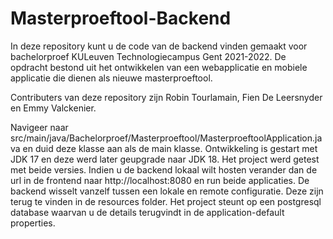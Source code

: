 # Masterproeftool-Backend
In deze repository kunt u de code van de backend vinden gemaakt voor bachelorproef KULeuven Technologiecampus Gent 2021-2022. De opdracht bestond uit het ontwikkelen van een webapplicatie en mobiele applicatie die dienen als nieuwe masterproeftool.

Contributers van deze repository zijn Robin Tourlamain, Fien De Leersnyder en Emmy Valckenier.

Navigeer naar src/main/java/Bachelorproef/Masterproeftool/MasterproeftoolApplication.java en duid deze klasse aan als de main klasse. Ontwikkeling is gestart met JDK 17 en deze werd later geupgrade naar JDK 18. Het project werd getest met beide versies. Indien u de backend lokaal wilt hosten verander dan de url in de frontend naar http://localhost:8080 en run beide applicaties. De backend wisselt vanzelf tussen een lokale en remote configuratie. Deze zijn terug te vinden in de resources folder. Het project steunt op een postgresql database waarvan u de details terugvindt in de application-default properties.